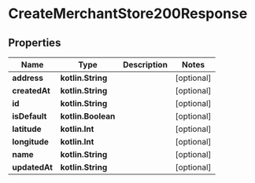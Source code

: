 
# CreateMerchantStore200Response

## Properties
Name | Type | Description | Notes
------------ | ------------- | ------------- | -------------
**address** | **kotlin.String** |  |  [optional]
**createdAt** | **kotlin.String** |  |  [optional]
**id** | **kotlin.String** |  |  [optional]
**isDefault** | **kotlin.Boolean** |  |  [optional]
**latitude** | **kotlin.Int** |  |  [optional]
**longitude** | **kotlin.Int** |  |  [optional]
**name** | **kotlin.String** |  |  [optional]
**updatedAt** | **kotlin.String** |  |  [optional]



